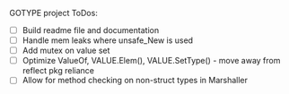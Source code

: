 GOTYPE project ToDos:
- [ ] Build readme file and documentation
- [ ] Handle mem leaks where unsafe_New is used
- [ ] Add mutex on value set
- [ ] Optimize ValueOf, VALUE.Elem(), VALUE.SetType() - move away from reflect pkg reliance
- [ ] Allow for method checking on non-struct types in Marshaller